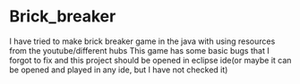 # Brick_breaker
I have tried to make brick breaker game in the java with using resources from the youtube/different hubs
This game has some basic bugs that I forgot to fix and this project should be opened in eclipse ide(or maybe it can be opened and played in any ide, but I have not checked it)
